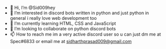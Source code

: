 - 👋 Hi, I’m @Sid009hey
- 👀 I’m interested in discord bots written in python and just python in general i really love web development too
- 🌱 I’m currently learning HTML, CSS and JavaScript
- 💞️ I’m looking to collaborate on python discord bots 
- 📫 How to reach me im a very active discord user so u can just dm me  at Spec#6833 or email me at sidharthprasad009@gmail.com 

<!---
Sid009hey/Sid009hey is a ✨ special ✨ repository because its `README.md` (this file) appears on your GitHub profile.
You can click the Preview link to take a look at your changes.
--->
